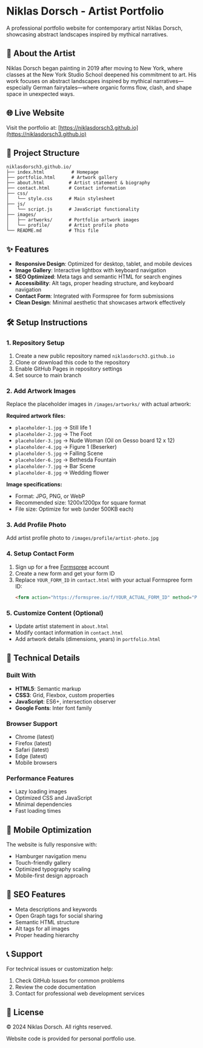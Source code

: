 # Niklas Dorsch - Artist Portfolio

A professional portfolio website for contemporary artist Niklas Dorsch, showcasing abstract landscapes inspired by mythical narratives.

## 🎨 About the Artist

Niklas Dorsch began painting in 2019 after moving to New York, where classes at the New York Studio School deepened his commitment to art. His work focuses on abstract landscapes inspired by mythical narratives—especially German fairytales—where organic forms flow, clash, and shape space in unexpected ways.

## 🌐 Live Website

Visit the portfolio at: [https://niklasdorsch3.github.io](https://niklasdorsch3.github.io)

## 📁 Project Structure

```
niklasdorsch3.github.io/
├── index.html          # Homepage
├── portfolio.html      # Artwork gallery
├── about.html         # Artist statement & biography
├── contact.html       # Contact information
├── css/
│   └── style.css      # Main stylesheet
├── js/
│   └── script.js      # JavaScript functionality
├── images/
│   ├── artworks/      # Portfolio artwork images
│   └── profile/       # Artist profile photo
└── README.md          # This file
```

## ✨ Features

- **Responsive Design**: Optimized for desktop, tablet, and mobile devices
- **Image Gallery**: Interactive lightbox with keyboard navigation
- **SEO Optimized**: Meta tags and semantic HTML for search engines
- **Accessibility**: Alt tags, proper heading structure, and keyboard navigation
- **Contact Form**: Integrated with Formspree for form submissions
- **Clean Design**: Minimal aesthetic that showcases artwork effectively

## 🛠️ Setup Instructions

### 1. Repository Setup
1. Create a new public repository named `niklasdorsch3.github.io`
2. Clone or download this code to the repository
3. Enable GitHub Pages in repository settings
4. Set source to main branch

### 2. Add Artwork Images
Replace the placeholder images in `/images/artworks/` with actual artwork:

**Required artwork files:**
- `placeholder-1.jpg` → Still life 1
- `placeholder-2.jpg` → The Foot  
- `placeholder-3.jpg` → Nude Woman (Oil on Gesso board 12 x 12)
- `placeholder-4.jpg` → Figure 1 (Beserker)
- `placeholder-5.jpg` → Falling Scene
- `placeholder-6.jpg` → Bethesda Fountain
- `placeholder-7.jpg` → Bar Scene
- `placeholder-8.jpg` → Wedding flower

**Image specifications:**
- Format: JPG, PNG, or WebP
- Recommended size: 1200x1200px for square format
- File size: Optimize for web (under 500KB each)

### 3. Add Profile Photo
Add artist profile photo to `/images/profile/artist-photo.jpg`

### 4. Setup Contact Form
1. Sign up for a free [Formspree](https://formspree.io) account
2. Create a new form and get your form ID
3. Replace `YOUR_FORM_ID` in `contact.html` with your actual Formspree form ID:
   ```html
   <form action="https://formspree.io/f/YOUR_ACTUAL_FORM_ID" method="POST">
   ```

### 5. Customize Content (Optional)
- Update artist statement in `about.html`
- Modify contact information in `contact.html`
- Add artwork details (dimensions, years) in `portfolio.html`

## 🔧 Technical Details

### Built With
- **HTML5**: Semantic markup
- **CSS3**: Grid, Flexbox, custom properties
- **JavaScript**: ES6+, intersection observer
- **Google Fonts**: Inter font family

### Browser Support
- Chrome (latest)
- Firefox (latest)
- Safari (latest)
- Edge (latest)
- Mobile browsers

### Performance Features
- Lazy loading images
- Optimized CSS and JavaScript
- Minimal dependencies
- Fast loading times

## 📱 Mobile Optimization

The website is fully responsive with:
- Hamburger navigation menu
- Touch-friendly gallery
- Optimized typography scaling
- Mobile-first design approach

## 🎯 SEO Features

- Meta descriptions and keywords
- Open Graph tags for social sharing
- Semantic HTML structure
- Alt tags for all images
- Proper heading hierarchy

## 📞 Support

For technical issues or customization help:
1. Check GitHub Issues for common problems
2. Review the code documentation
3. Contact for professional web development services

## 📄 License

© 2024 Niklas Dorsch. All rights reserved.

Website code is provided for personal portfolio use.
